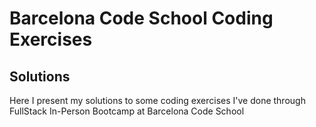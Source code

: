 # Barcelona Code School Coding Exercises

## Solutions

Here I present my solutions to some coding exercises I've done through FullStack In-Person Bootcamp at Barcelona Code School
